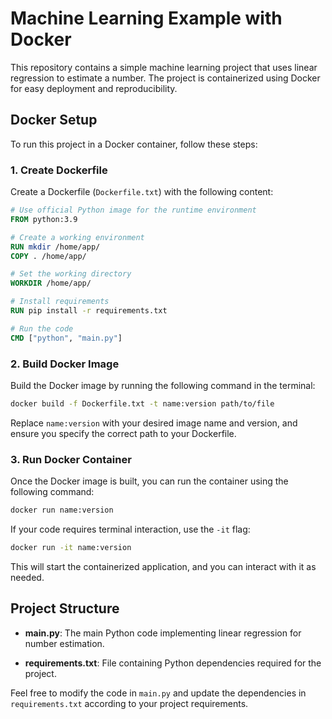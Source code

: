 # Machine Learning Example with Docker

This repository contains a simple machine learning project that uses linear regression to estimate a number. The project is containerized using Docker for easy deployment and reproducibility.

## Docker Setup

To run this project in a Docker container, follow these steps:

### 1. Create Dockerfile

Create a Dockerfile (`Dockerfile.txt`) with the following content:

```Dockerfile
# Use official Python image for the runtime environment
FROM python:3.9

# Create a working environment
RUN mkdir /home/app/
COPY . /home/app/

# Set the working directory
WORKDIR /home/app/

# Install requirements
RUN pip install -r requirements.txt

# Run the code
CMD ["python", "main.py"]
```

### 2. Build Docker Image

Build the Docker image by running the following command in the terminal:

```bash
docker build -f Dockerfile.txt -t name:version path/to/file
```

Replace `name:version` with your desired image name and version, and ensure you specify the correct path to your Dockerfile.

### 3. Run Docker Container

Once the Docker image is built, you can run the container using the following command:

```bash
docker run name:version
```

If your code requires terminal interaction, use the `-it` flag:

```bash
docker run -it name:version
```

This will start the containerized application, and you can interact with it as needed.

## Project Structure

- **main.py**: The main Python code implementing linear regression for number estimation.

- **requirements.txt**: File containing Python dependencies required for the project.

Feel free to modify the code in `main.py` and update the dependencies in `requirements.txt` according to your project requirements.

